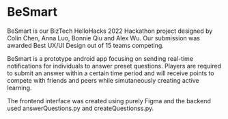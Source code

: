 # BeSmart

BeSmart is our BizTech HelloHacks 2022 Hackathon project designed by Colin Chen, Anna Luo, Bonnie Qiu and Alex Wu. Our submission was awarded Best UX/UI Design out of 15 teams competing.

BeSmart is a prototype android app focusing on sending real-time notifications for individuals to answer preset questions. Players are required to submit an answer within a certain time period and will receive points to compete with friends and peers while simutaneously creating active learning.

The frontend interface was created using purely Figma and the backend used answerQuestions.py and createQuestionss.py.

